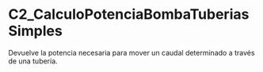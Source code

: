 # C2_CalculoPotenciaBombaTuberiasSimples
Devuelve la potencia necesaria para mover un caudal determinado a través de una tubería.
